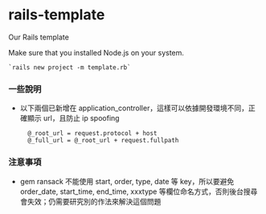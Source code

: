 rails-template
==============

Our Rails template

Make sure that you installed Node.js on your system.

	`rails new project -m template.rb`

### 一些說明

- 以下兩個已新增在 application_controller，這樣可以依據開發環境不同，正確顯示 url，且防止 ip spoofing

	    @_root_url = request.protocol + host
    	@_full_url = @_root_url + request.fullpath


### 注意事項

- gem ransack 不能使用 start, order, type, date 等 key，所以要避免 order_date, start_time, end_time, xxxtype 等欄位命名方式，否則後台搜尋會失效；仍需要研究別的作法來解決這個問題
